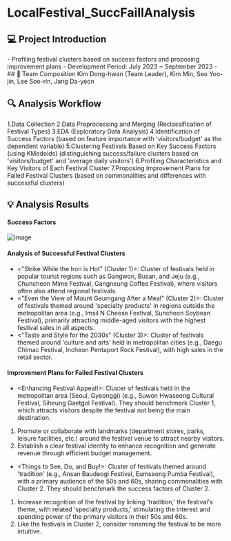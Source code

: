 # LocalFestival_SuccFaillAnalysis

## 💻 Project Introduction
<Analysis of Success Factors and Clustering of Nationwide Regional Festivals>
- Profiling festival clusters based on success factors and proposing improvement plans
- Development Period: July 2023 ~ September 2023
-   
## 🫶 Team Composition
Kim Dong-hwan (Team Leader), Kim Min, Seo Yoo-jin, Lee Soo-rin, Jang Da-yeon

## 🔍 Analysis Workflow

1.Data Collection
2.Data Preprocessing and Merging (Reclassification of Festival Types)
3.EDA (Exploratory Data Analysis)
4.Identification of Success Factors (based on feature importance with 'visitors/budget' as the dependent variable)
5.Clustering Festivals Based on Key Success Factors (using KMedoids) (distinguishing success/failure clusters based on 'visitors/budget' and 'average daily visitors')
6.Profiling Characteristics and Key Visitors of Each Festival Cluster
7.Proposing Improvement Plans for Failed Festival Clusters (based on commonalities and differences with successful clusters)

## 💡 Analysis Results
#### Success Factors
![image](https://github.com/dongdo1999/LocalFestival_SuccFaillAnalysis/assets/47492780/c16e1a47-bb61-47fe-afeb-de83c5b9142e)


#### Analysis of Successful Festival Clusters
- <"Strike While the Iron is Hot" (Cluster 1)>: Cluster of festivals held in popular tourist regions such as Gangwon, Busan, and Jeju (e.g., Chuncheon Mime Festival, Gangneung Coffee Festival), where visitors often also attend regional festivals.
- <"Even the View of Mount Geumgang After a Meal" (Cluster 2)>: Cluster of festivals themed around 'specialty products' in regions outside the metropolitan area (e.g., Imsil N Cheese Festival, Suncheon Soybean Festival), primarily attracting middle-aged visitors with the highest festival sales in all aspects.
- <"Taste and Style for the 2030s" (Cluster 3)>: Cluster of festivals themed around 'culture and arts' held in metropolitan cities (e.g., Daegu Chimac Festival, Incheon Pentaport Rock Festival), with high sales in the retail sector.
#### Improvement Plans for Failed Festival Clusters
- <Enhancing Festival Appeal!>: Cluster of festivals held in the metropolitan area (Seoul, Gyeonggi) (e.g., Suwon Hwaseong Cultural Festival, Siheung Gaetgol Festival). They should benchmark Cluster 1, which attracts visitors despite the festival not being the main destination.
1. Promote or collaborate with landmarks (department stores, parks, leisure facilities, etc.) around the festival venue to attract nearby visitors.
2. Establish a clear festival identity to enhance recognition and generate revenue through efficient budget management.

- <Things to See, Do, and Buy!>: Cluster of festivals themed around 'tradition' (e.g., Ansan Baudeogi Festival, Eumseong Pumba Festival), with a primary audience of the 50s and 60s, sharing commonalities with Cluster 2. They should benchmark the success factors of Cluster 2.
1. Increase recognition of the festival by linking 'tradition,' the festival's theme, with related 'specialty products,' stimulating the interest and spending power of the primary visitors in their 50s and 60s.
2. Like the festivals in Cluster 2, consider renaming the festival to be more intuitive.
